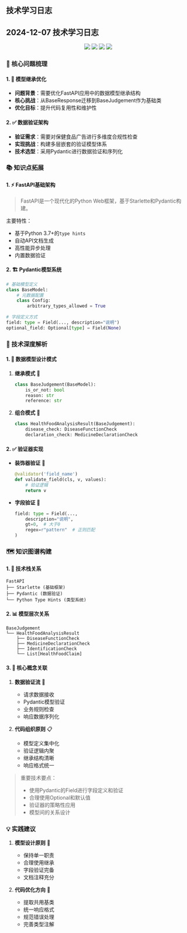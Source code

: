 ## 技术学习日志

## 2024-12-07 技术学习日志

<div align="center">
  <img src="https://img.shields.io/badge/FastAPI-009688?style=for-the-badge&logo=fastapi&logoColor=white"/>
  <img src="https://img.shields.io/badge/Python-3776AB?style=for-the-badge&logo=python&logoColor=white"/>
  <img src="https://img.shields.io/badge/Pydantic-E92063?style=for-the-badge&logo=pydantic&logoColor=white"/>
  <img src="https://img.shields.io/badge/Starlette-FF1709?style=for-the-badge&logo=fastapi&logoColor=white"/>
</div>

### 🎯 核心问题梳理

#### 1. 🔄 模型继承优化
- **问题背景**：需要优化FastAPI应用中的数据模型继承结构
- **核心挑战**：从BaseResponse迁移到BaseJudgement作为基础类
- **优化目标**：提升代码复用性和维护性

#### 2. ✅ 数据验证架构
- **验证需求**：需要对保健食品广告进行多维度合规性检查
- **实现挑战**：构建多层嵌套的验证模型体系
- **技术选型**：采用Pydantic进行数据验证和序列化

### 📚 知识点拓展

#### 1. ⚡ FastAPI基础架构
> FastAPI是一个现代化的Python Web框架，基于Starlette和Pydantic构建。

主要特性：
- 基于Python 3.7+的`type hints`
- 自动API文档生成
- 高性能异步处理
- 内置数据验证

#### 2. 🏗️ Pydantic模型系统
```python
# 基础模型定义
class BaseModel:
    # 元数据配置
    class Config:
        arbitrary_types_allowed = True
        
# 字段定义方式
field: type = Field(..., description="说明")
optional_field: Optional[type] = Field(None)
```

### 🔬 技术深度解析

#### 1. 📐 数据模型设计模式
1. **继承模式** 🔄
   ```python
   class BaseJudgement(BaseModel):
       is_or_not: bool
       reason: str
       reference: str
   ```

2. **组合模式** 🧩
   ```python
   class HealthFoodAnalysisResult(BaseJudgement):
       disease_check: DiseaseFunctionCheck
       declaration_check: MedicineDeclarationCheck
   ```

#### 2. ✅ 验证器实现
- **装饰器验证** 🎨
  ```python
  @validator('field_name')
  def validate_field(cls, v, values):
      # 验证逻辑
      return v
  ```

- **字段验证** 📝
  ```python
  field: type = Field(..., 
      description="说明",
      gt=0,  # 大于0
      regex=r"pattern"  # 正则匹配
  )
  ```

### 🗺️ 知识图谱构建

#### 1. 🔗 技术栈关系
```
FastAPI
├── Starlette (基础框架)
├── Pydantic (数据验证)
└── Python Type Hints (类型系统)
```

#### 2. 📊 模型层次关系
```
BaseJudgement
└── HealthFoodAnalysisResult
    ├── DiseaseFunctionCheck
    ├── MedicineDeclarationCheck
    ├── IdentificationCheck
    └── List[HealthFoodClaim]
```

#### 3. 🧠 核心概念关联
1. **数据验证流** 🔄
   - 请求数据接收
   - Pydantic模型验证
   - 业务规则检查
   - 响应数据序列化

2. **代码组织原则** 📋
   - 模型定义集中化
   - 验证逻辑内聚
   - 继承结构清晰
   - 响应格式统一

> 重要技术要点：
> - 使用Pydantic的Field进行字段定义和验证
> - 合理使用Optional和默认值
> - 验证器的策略性应用
> - 模型间的关系设计

### 💡 实践建议

1. **模型设计原则** 📐
   - 保持单一职责
   - 合理使用继承
   - 字段验证完备
   - 文档注释充分

2. **代码优化方向** 🚀
   - 提取共用基类
   - 统一响应格式
   - 规范错误处理
   - 完善类型注解
